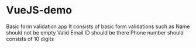 # VueJS-demo
Basic form validation app 
It consists of basic form validations such as
Name should not be empty
Valid Email ID should be there
Phone number should consists of 10 digits
